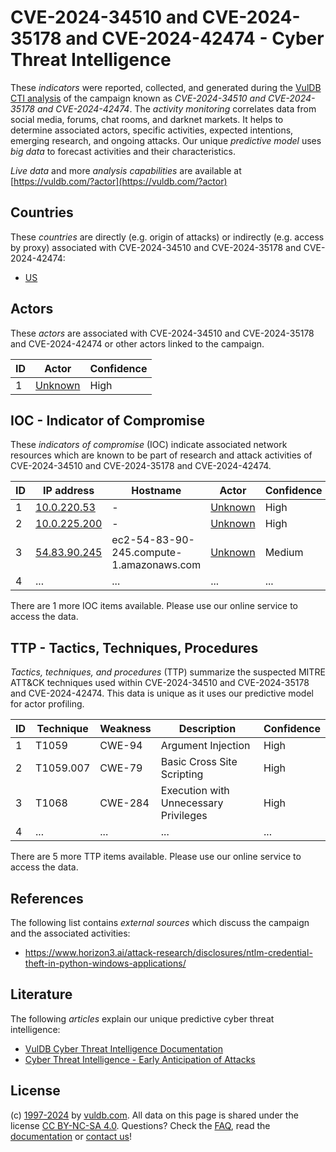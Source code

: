# CVE-2024-34510 and CVE-2024-35178 and CVE-2024-42474 - Cyber Threat Intelligence

These _indicators_ were reported, collected, and generated during the [VulDB CTI analysis](https://vuldb.com/?kb.cti) of the campaign known as _CVE-2024-34510 and CVE-2024-35178 and CVE-2024-42474_. The _activity monitoring_ correlates data from social media, forums, chat rooms, and darknet markets. It helps to determine associated actors, specific activities, expected intentions, emerging research, and ongoing attacks. Our unique _predictive model_ uses _big data_ to forecast activities and their characteristics.

_Live data_ and more _analysis capabilities_ are available at [https://vuldb.com/?actor](https://vuldb.com/?actor)

## Countries

These _countries_ are directly (e.g. origin of attacks) or indirectly (e.g. access by proxy) associated with CVE-2024-34510 and CVE-2024-35178 and CVE-2024-42474:

* [US](https://vuldb.com/?country.us)

## Actors

These _actors_ are associated with CVE-2024-34510 and CVE-2024-35178 and CVE-2024-42474 or other actors linked to the campaign.

ID | Actor | Confidence
-- | ----- | ----------
1 | [Unknown](https://vuldb.com/?actor.unknown) | High

## IOC - Indicator of Compromise

These _indicators of compromise_ (IOC) indicate associated network resources which are known to be part of research and attack activities of CVE-2024-34510 and CVE-2024-35178 and CVE-2024-42474.

ID | IP address | Hostname | Actor | Confidence
-- | ---------- | -------- | ----- | ----------
1 | [10.0.220.53](https://vuldb.com/?ip.10.0.220.53) | - | [Unknown](https://vuldb.com/?actor.unknown) | High
2 | [10.0.225.200](https://vuldb.com/?ip.10.0.225.200) | - | [Unknown](https://vuldb.com/?actor.unknown) | High
3 | [54.83.90.245](https://vuldb.com/?ip.54.83.90.245) | ec2-54-83-90-245.compute-1.amazonaws.com | [Unknown](https://vuldb.com/?actor.unknown) | Medium
4 | ... | ... | ... | ...

There are 1 more IOC items available. Please use our online service to access the data.

## TTP - Tactics, Techniques, Procedures

_Tactics, techniques, and procedures_ (TTP) summarize the suspected MITRE ATT&CK techniques used within CVE-2024-34510 and CVE-2024-35178 and CVE-2024-42474. This data is unique as it uses our predictive model for actor profiling.

ID | Technique | Weakness | Description | Confidence
-- | --------- | -------- | ----------- | ----------
1 | T1059 | CWE-94 | Argument Injection | High
2 | T1059.007 | CWE-79 | Basic Cross Site Scripting | High
3 | T1068 | CWE-284 | Execution with Unnecessary Privileges | High
4 | ... | ... | ... | ...

There are 5 more TTP items available. Please use our online service to access the data.

## References

The following list contains _external sources_ which discuss the campaign and the associated activities:

* https://www.horizon3.ai/attack-research/disclosures/ntlm-credential-theft-in-python-windows-applications/

## Literature

The following _articles_ explain our unique predictive cyber threat intelligence:

* [VulDB Cyber Threat Intelligence Documentation](https://vuldb.com/?kb.cti)
* [Cyber Threat Intelligence - Early Anticipation of Attacks](https://www.scip.ch/en/?labs.20201022)

## License

(c) [1997-2024](https://vuldb.com/?kb.changelog) by [vuldb.com](https://vuldb.com/?kb.about). All data on this page is shared under the license [CC BY-NC-SA 4.0](https://creativecommons.org/licenses/by-nc-sa/4.0/). Questions? Check the [FAQ](https://vuldb.com/?kb.faq), read the [documentation](https://vuldb.com/?kb) or [contact us](https://vuldb.com/?contact)!
